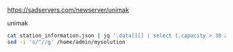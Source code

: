 https://sadservers.com/newserver/unimak

unimak

```bash
cat station_information.json | jq '.data[][] | select (.capacity > 30 and .has_kiosk == false) | .station_id' > ~/mysolution
sed -i 's/"//g' /home/admin/mysolution
```
